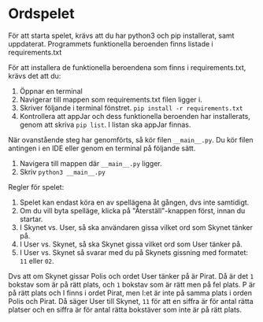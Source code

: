 # Ordspelet

För att starta spelet, krävs att du har python3 och pip installerat, samt uppdaterat. Programmets funktionella beroenden
finns listade i requirements.txt

För att installera de funktionella beroendena som finns i requirements.txt, krävs det att du:

1. Öppnar en terminal
2. Navigerar till mappen som requirements.txt filen ligger i.
3. Skriver följande i terminal fönstret.
`pip install -r requirements.txt`
4. Kontrollera att appJar och dess funktionella beroenden har installerats, genom att skriva `pip list`. 
I listan ska appJar finnas.


När ovanstående steg har genomförts, så kör filen `__main__.py`.
Du kör filen antingen i en IDE eller genom en terminal på följande sätt.
1. Navigera till mappen där `__main__.py` ligger.
2. Skriv `python3 __main__.py`

Regler för spelet:
1. Spelet kan endast köra en av spellägena åt gången, dvs inte samtidigt.
2. Om du vill byta spelläge, klicka på "Återställ"-knappen först, innan du startar.
3. I Skynet vs. User, så ska användaren gissa vilket ord som Skynet tänker på.
4. I User vs. Skynet, så ska Skynet gissa vilket ord som User tänker på.
5. I User vs. Skynet så svarar med du på Skynets gissning med formatet: `11` eller `02`.

Dvs att om Skynet gissar Polis och ordet User tänker på är Pirat. Då är det `1` bokstav som är på rätt plats,
 och `1` bokstav som är rätt men på fel plats. P är på rätt plats och I finns i ordet Pirat, men I:et är inte 
 på samma plats i orden Polis och Pirat. Då säger User till Skynet, `11` för att en siffra är för antal rätta platser
 och en siffra är för antal rätta bokstäver som inte är på rätt plats.